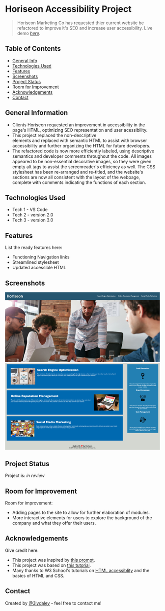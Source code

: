 # Horiseon Accessibility Project
> Horiseon Marketing Co has requested thier current website be refactored to improve it's SEO and increase user accessibility.
> Live demo [_here_](https://3lydaley.github.io/horiseon-acc-project/). <!-- If you have the project hosted somewhere, include the link here. -->

## Table of Contents
* [General Info](#general-information)
* [Technologies Used](#technologies-used)
* [Features](#features)
* [Screenshots](#screenshots)
* [Project Status](#project-status)
* [Room for Improvement](#room-for-improvement)
* [Acknowledgements](#acknowledgements)
* [Contact](#contact)
<!-- * [License](#license) -->


## General Information
- Clients Horiseon requested an improvement in accessibility in the page's HTML, optimizing SEO representation and user acessibility. 
- This project replaced the non-descriptive <div> elements and replaced with semantic HTML to assist with browser accessibility and further organizing the HTML for future developers. 
- The refactored code is now more efficiently labeled, using descriptive semantics and developer comments throughout the code. All images appeared to be non-essential decorative images, so they were given empty alt tags to assist the screenreader's efficiency as well. The CSS stylesheet has been re-arranged and re-titled, and the website's sections are now all consistent with the layout of the webpage, complete with comments indicating the functions of each section. 
<!-- You don't have to answer all the questions - just the ones relevant to your project. -->


## Technologies Used
- Tech 1 - VS Code
- Tech 2 - version 2.0
- Tech 3 - version 3.0


## Features
List the ready features here:
- Functioning Navigation links
- Streamlined stylesheet 
- Updated accessible HTML


## Screenshots
![Title, Navigation, and decorative Hero](./assets/images/title-nav-screenshot.png)
![Webpage content](./assets/images/content-screenshot.png)
<!-- If you have screenshots you'd like to share, include them here. -->


## Project Status
Project is: _in review_ 

## Room for Improvement

Room for improvement:
- Adding pages to the site to allow for further elaboration of modules.
- More interactive elements for users to explore the background of the company and what they offer their users. 


## Acknowledgements
Give credit here.
- This project was inspired by [this prompt](https://ucb.bootcampcontent.com/UCB-Coding-Bootcamp/UCB-VIRT-BO-FSF-PT-03-2022-U-B/-/tree/main/01-HTML-Git-CSS/02-Challenge).
- This project was based on [this tutorial](https://www.example.com).
- Many thanks to W3 School's tutorials on [HTML accessiblity](https://www.w3schools.com/html/html_accessibility.asp) and the basics of HTML and CSS. 


## Contact
Created by [@3lydaley](https://github.com/3lyDaley) - feel free to contact me!


<!-- Optional -->
<!-- ## License -->
<!-- This project is open source and available under the [... License](). -->

<!-- You don't have to include all sections - just the one's relevant to your project -->